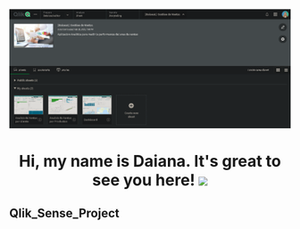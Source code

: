 <div id="header" align="center">
  <img src="https://github.com/Dlavec/Qlik_Sense_Project/blob/main/gestion_de_ventas.PNG" width="800"/>
  <h1 align="center">Hi, my name is Daiana. It's great to see you here!
  <img src="https://media.giphy.com/media/hvRJCLFzcasrR4ia7z/giphy.gif" width="30px"/>
  </h1>
</div>

## Qlik_Sense_Project
